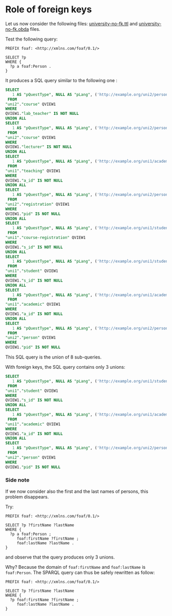 Role of foreign keys
====================

Let us now consider the following files: [university-no-fk.ttl](university-no-fk.ttl)
and [university-no-fk.obda](university-no-fk.obda) files.


Test the following query:


```sparql
PREFIX foaf: <http://xmlns.com/foaf/0.1/>

SELECT ?p
WHERE {
  ?p a foaf:Person .
}
```

It produces a SQL query similar to the following one :

```sql
SELECT
   1 AS "pQuestType", NULL AS "pLang", ('http://example.org/uni2/person/' || QVIEW1."lab_teacher") AS "p"
 FROM
"uni2"."course" QVIEW1
WHERE
QVIEW1."lab_teacher" IS NOT NULL
UNION ALL
SELECT
   1 AS "pQuestType", NULL AS "pLang", ('http://example.org/uni2/person/' || QVIEW1."lecturer") AS "p"
 FROM
"uni2"."course" QVIEW1
WHERE
QVIEW1."lecturer" IS NOT NULL
UNION ALL
SELECT
   1 AS "pQuestType", NULL AS "pLang", ('http://example.org/uni1/academic/' || QVIEW1."a_id") AS "p"
 FROM
"uni1"."teaching" QVIEW1
WHERE
QVIEW1."a_id" IS NOT NULL
UNION ALL
SELECT
   1 AS "pQuestType", NULL AS "pLang", ('http://example.org/uni2/person/' || QVIEW1."pid") AS "p"
 FROM
"uni2"."registration" QVIEW1
WHERE
QVIEW1."pid" IS NOT NULL
UNION ALL
SELECT
   1 AS "pQuestType", NULL AS "pLang", ('http://example.org/uni1/student/' || QVIEW1."s_id") AS "p"
 FROM
"uni1"."course-registration" QVIEW1
WHERE
QVIEW1."s_id" IS NOT NULL
UNION ALL
SELECT
   1 AS "pQuestType", NULL AS "pLang", ('http://example.org/uni1/student/' || QVIEW1."s_id") AS "p"
 FROM
"uni1"."student" QVIEW1
WHERE
QVIEW1."s_id" IS NOT NULL
UNION ALL
SELECT
   1 AS "pQuestType", NULL AS "pLang", ('http://example.org/uni1/academic/' || QVIEW1."a_id") AS "p"
 FROM
"uni1"."academic" QVIEW1
WHERE
QVIEW1."a_id" IS NOT NULL
UNION ALL
SELECT
   1 AS "pQuestType", NULL AS "pLang", ('http://example.org/uni2/person/' || QVIEW1."pid") AS "p"
 FROM
"uni2"."person" QVIEW1
WHERE
QVIEW1."pid" IS NOT NULL
```

This SQL query is the union of 8 sub-queries.

With foreign keys, the SQL query contains only 3 unions:

```sql
SELECT
   1 AS "pQuestType", NULL AS "pLang", ('http://example.org/uni1/student/' || QVIEW1."s_id") AS "p"
 FROM
"uni1"."student" QVIEW1
WHERE
QVIEW1."s_id" IS NOT NULL
UNION ALL
SELECT
   1 AS "pQuestType", NULL AS "pLang", ('http://example.org/uni1/academic/' || QVIEW1."a_id") AS "p"
 FROM
"uni1"."academic" QVIEW1
WHERE
QVIEW1."a_id" IS NOT NULL
UNION ALL
SELECT
   1 AS "pQuestType", NULL AS "pLang", ('http://example.org/uni2/person/' || QVIEW1."pid") AS "p"
 FROM
"uni2"."person" QVIEW1
WHERE
QVIEW1."pid" IS NOT NULL
```

### Side note

If we now consider also the first and the last names of persons, this problem
disappears.

Try:

```sparql
PREFIX foaf: <http://xmlns.com/foaf/0.1/>

SELECT ?p ?firstName ?lastName
WHERE {
  ?p a foaf:Person ;
     foaf:firstName ?firstName ;
     foaf:lastName ?lastName .
}
```
and observe that the query produces only 3 unions.

Why? Because the domain of `foaf:firstName` and `foaf:lastName` is `foaf:Person`.
The SPARQL query can thus be safely rewritten as follow:

```sparql
PREFIX foaf: <http://xmlns.com/foaf/0.1/>

SELECT ?p ?firstName ?lastName
WHERE {
  ?p foaf:firstName ?firstName ;
     foaf:lastName ?lastName .
}
```
